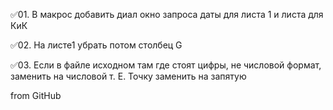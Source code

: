 ✅01. В макрос добавить диал окно запроса даты для листа 1 и листа для КиК

✅02. На листе1 убрать потом столбец  G

✅03. Если в файле исходном там где стоят цифры, не числовой формат, заменить на числовой т. Е.  Точку заменить на запятую

from GitHub

